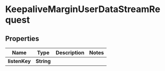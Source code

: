 

# KeepaliveMarginUserDataStreamRequest


## Properties

| Name | Type | Description | Notes |
|------------ | ------------- | ------------- | -------------|
|**listenKey** | **String** |  |  |



